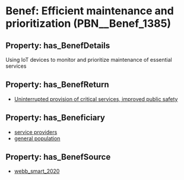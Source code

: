 # Benef: __Efficient maintenance and prioritization__ (PBN__Benef_1385)

## Property: has_BenefDetails

Using IoT devices to monitor and prioritize maintenance of essential services

## Property: has_BenefReturn

* [Uninterrupted provision of critical services, improved public safety](../BenefReturn/PBN__BenefReturn_1572)

## Property: has_Beneficiary

* [service providers](../Stakeholder/PBN__Stakeholder_476)
* [general population](../Stakeholder/PBN__Stakeholder_9)

## Property: has_BenefSource

* [webb_smart_2020](../Article/PBN__Article_294)

